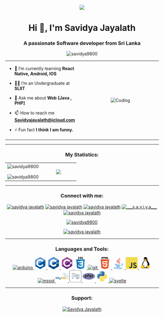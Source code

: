 <p align="center" ><img  src = "https://github.com/7oSkaaa/7oSkaaa/blob/main/Images/about_me.gif?raw=true" width = 100px></p>
<h1 align="center">Hi 👋, I'm Savidya Jayalath</h1>
<h3 align="center">A passionate Software developer from Sri Lanka</h3>
<p align="center"> <img src="https://komarev.com/ghpvc/?username=savidya9800&label=Profile%20views&color=0e75b6&style=flat" alt="savidya9800" /> </p>

<table align="center">
<tr boarder="none">
<td width="50%" align="left">

- 🌱 I’m currently learning **React Native, Android, IOS**

- 👨‍💻 I’m an Undergraduate at **SLIIT**

- 💬 Ask me about **Web [Java , PHP]**

- 📫 How to reach me **Savidyajayalath@icloud.com**

- ⚡ Fun fact **I think I am funny.**
  
</td>    
   
<td width="50%" align="center">

<img align="center" alt="Coding" width="450" src="https://present.readthedocs.io/en/latest/_images/welcome-to-coding.gif">
</td>
</tr>
</table>    

---

<h3 align="center">My Statistics:</h3>
<p align="center">
<table align="center">
<tr border="none">
<td width="50%" align="center">
<img align="center"src="https://github-readme-stats.vercel.app/api?username=savidya9800&show_icons=true&locale=en" alt="savidya9800" />
<br><br>
<img src="https://github-readme-streak-stats.herokuapp.com/?user=savidya9800&" alt="savidya9800" />               
</td>
<td width="50%" align="center">

<img  align="center"  src="https://github-readme-stats.anuraghazra1.vercel.app/api/top-langs/?username=savidya9800&hide_border=false&no-bg=true&no-frame=true&langs_count=10"/>
       
</td>    
</tr>
</table>

---

<h3 align="center">Connect with me:</h3>
<p align="center">
<a href="https://twitter.com/savidya jayalath" target="blank"><img align="center" src="https://raw.githubusercontent.com/rahuldkjain/github-profile-readme-generator/master/src/images/icons/Social/twitter.svg" alt="savidya jayalath" height="30" width="40" /></a>
<a href="https://linkedin.com/in/savidya jayalath" target="blank"><img align="center" src="https://raw.githubusercontent.com/rahuldkjain/github-profile-readme-generator/master/src/images/icons/Social/linked-in-alt.svg" alt="savidya jayalath" height="30" width="40" /></a>
<a href="https://fb.com/savidya jayalath" target="blank"><img align="center" src="https://raw.githubusercontent.com/rahuldkjain/github-profile-readme-generator/master/src/images/icons/Social/facebook.svg" alt="savidya jayalath" height="30" width="40" /></a>
<a href="https://instagram.com/___s.a.v.i.y.a___" target="blank"><img align="center" src="https://raw.githubusercontent.com/rahuldkjain/github-profile-readme-generator/master/src/images/icons/Social/instagram.svg" alt="___s.a.v.i.y.a___" height="30" width="40" /></a>
<a href="https://www.youtube.com/c/savidya jayalath" target="blank"><img align="center" src="https://raw.githubusercontent.com/rahuldkjain/github-profile-readme-generator/master/src/images/icons/Social/youtube.svg" alt="savidya jayalath" height="30" width="40" /></a>
</p>

<p align="center"> <a href="https://github.com/ryo-ma/github-profile-trophy"><img src="https://github-profile-trophy.vercel.app/?username=savidya9800" alt="savidya9800" /></a> </p>

<p align="center"> <a href="https://twitter.com/savidya jayalath" target="blank"><img src="https://img.shields.io/twitter/follow/savidya jayalath?logo=twitter&style=for-the-badge" alt="savidya jayalath" /></a> </p>

---

<h3 align="center">Languages and Tools:</h3>
<p align="center"> <a href="https://www.arduino.cc/" target="_blank" rel="noreferrer"> <img src="https://cdn.worldvectorlogo.com/logos/arduino-1.svg" alt="arduino" width="40" height="40"/> </a> <a href="https://www.cprogramming.com/" target="_blank" rel="noreferrer"> <img src="https://raw.githubusercontent.com/devicons/devicon/master/icons/c/c-original.svg" alt="c" width="40" height="40"/> </a> <a href="https://www.w3schools.com/cpp/" target="_blank" rel="noreferrer"> <img src="https://raw.githubusercontent.com/devicons/devicon/master/icons/cplusplus/cplusplus-original.svg" alt="cplusplus" width="40" height="40"/> </a> <a href="https://www.w3schools.com/cs/" target="_blank" rel="noreferrer"> <img src="https://raw.githubusercontent.com/devicons/devicon/master/icons/csharp/csharp-original.svg" alt="csharp" width="40" height="40"/> </a> <a href="https://www.w3schools.com/css/" target="_blank" rel="noreferrer"> <img src="https://raw.githubusercontent.com/devicons/devicon/master/icons/css3/css3-original-wordmark.svg" alt="css3" width="40" height="40"/> </a> <a href="https://git-scm.com/" target="_blank" rel="noreferrer"> <img src="https://www.vectorlogo.zone/logos/git-scm/git-scm-icon.svg" alt="git" width="40" height="40"/> </a> <a href="https://www.w3.org/html/" target="_blank" rel="noreferrer"> <img src="https://raw.githubusercontent.com/devicons/devicon/master/icons/html5/html5-original-wordmark.svg" alt="html5" width="40" height="40"/> </a> <a href="https://www.java.com" target="_blank" rel="noreferrer"> <img src="https://raw.githubusercontent.com/devicons/devicon/master/icons/java/java-original.svg" alt="java" width="40" height="40"/> </a> <a href="https://developer.mozilla.org/en-US/docs/Web/JavaScript" target="_blank" rel="noreferrer"> <img src="https://raw.githubusercontent.com/devicons/devicon/master/icons/javascript/javascript-original.svg" alt="javascript" width="40" height="40"/> </a> <a href="https://www.linux.org/" target="_blank" rel="noreferrer"> <img src="https://raw.githubusercontent.com/devicons/devicon/master/icons/linux/linux-original.svg" alt="linux" width="40" height="40"/> </a> <a href="https://www.microsoft.com/en-us/sql-server" target="_blank" rel="noreferrer"> <img src="https://www.svgrepo.com/show/303229/microsoft-sql-server-logo.svg" alt="mssql" width="40" height="40"/> </a> <a href="https://www.mysql.com/" target="_blank" rel="noreferrer"> <img src="https://raw.githubusercontent.com/devicons/devicon/master/icons/mysql/mysql-original-wordmark.svg" alt="mysql" width="40" height="40"/> </a> <a href="https://www.photoshop.com/en" target="_blank" rel="noreferrer"> <img src="https://raw.githubusercontent.com/devicons/devicon/master/icons/photoshop/photoshop-line.svg" alt="photoshop" width="40" height="40"/> </a> <a href="https://www.php.net" target="_blank" rel="noreferrer"> <img src="https://raw.githubusercontent.com/devicons/devicon/master/icons/php/php-original.svg" alt="php" width="40" height="40"/> </a> <a href="https://www.python.org" target="_blank" rel="noreferrer"> <img src="https://raw.githubusercontent.com/devicons/devicon/master/icons/python/python-original.svg" alt="python" width="40" height="40"/> </a> <a href="https://svelte.dev" target="_blank" rel="noreferrer"> <img src="https://upload.wikimedia.org/wikipedia/commons/1/1b/Svelte_Logo.svg" alt="svelte" width="40" height="40"/> </a> </p>

---

<h3 align="center">Support:</h3>
<p align="center"><a href="https://www.buymeacoffee.com/Savidya Jayalath"> <img align="center" src="https://cdn.buymeacoffee.com/buttons/v2/default-yellow.png" height="50" width="210" alt="Savidya Jayalath" /></a></p><br><br>
